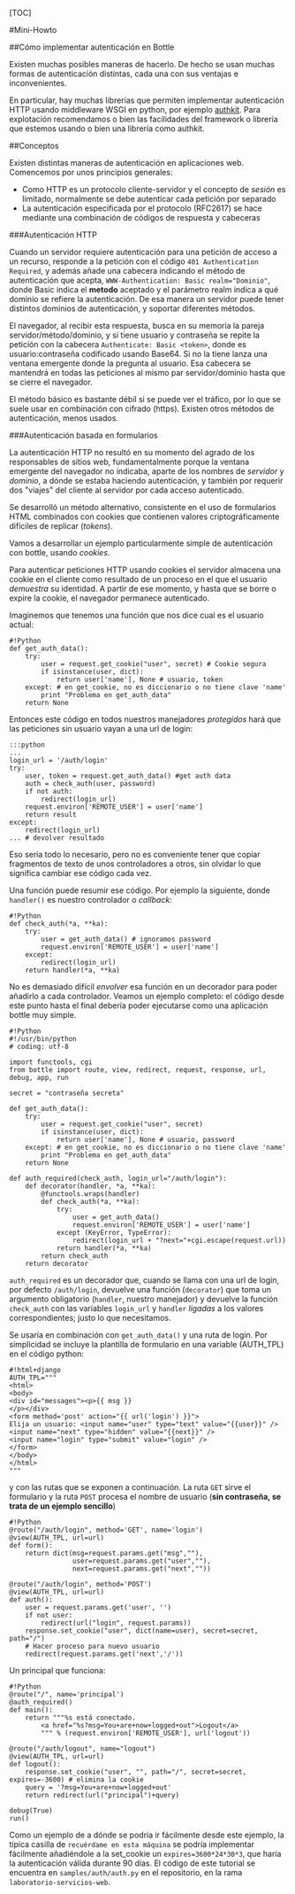 [TOC]

#Mini-Howto

##Cómo implementar autenticación en Bottle

Existen muchas posibles maneras de hacerlo. De hecho
se usan muchas formas de autenticación distintas, cada
una con sus ventajas e inconvenientes.

[authkit]: http://authkit.org/

En particular, hay muchas librerías que permiten implementar autenticación HTTP
usando middleware WSGI en python, por ejemplo [authkit][]. Para explotación
recomendamos o bien las facilidades del framework o librería que estemos usando o bien
una librería como authkit.

##Conceptos

Existen distintas maneras de autenticación en aplicaciones web. Comencemos 
por unos principios generales:

- Como HTTP es un protocolo cliente-servidor y el concepto de *sesión*
  es limitado, normalmente se debe autenticar cada petición por separado
- La autenticación especificada por el protocolo (RFC2617) se hace mediante
  una combinación de códigos de respuesta y cabeceras

###Autenticación HTTP

Cuando un servidor requiere autenticación para una petición de acceso
a un recurso, responde a la petición con el código ``401 Authentication Required``,
y además añade una cabecera indicando el método de autenticación que acepta,
``WWW-Authentication: Basic realm="Dominio"``, donde Basic indica el
**metodo** aceptado y el parámetro realm indica a qué dominio se refiere la autenticación. De esa manera un servidor puede tener distintos dominios de autenticación, y soportar diferentes métodos.

El navegador, al recibir esta respuesta, busca en su memoria la pareja servidor/método/dominio, y si tiene usuario y contraseña se repite la petición con la cabecera
``Authenticate: Basic <token>``, donde <token> es usuario:contraseña codificado 
usando Base64. Si no la tiene lanza una ventana emergente donde la pregunta al
usuario. Esa cabecera se mantendrá en todas las peticiones al mismo par
servidor/dominio hasta que se cierre el navegador.

El método básico es bastante débil si se puede ver el tráfico, por lo que
se suele usar en combinación con cifrado (https). Existen otros métodos de
autenticación, menos usados.

###Autenticación basada en formularios

La autenticación HTTP no resultó en su momento del agrado de los
responsables de sitios web, fundamentalmente porque la ventana emergente
del navegador no indicaba, aparte de los nombres de *servidor* y *dominio*, a dónde se estaba haciendo autenticación, y también por requerir dos "viajes" del cliente al servidor por cada acceso autenticado.

Se desarrolló un método alternativo, consistente en el uso de formularios HTML
combinados con cookies que contienen valores criptográficamente
difíciles de replicar (*tokens*).

Vamos a desarrollar un ejemplo particularmente simple de autenticación con bottle,
usando *cookies*.


Para autenticar peticiones HTTP usando cookies el servidor almacena
una cookie en el cliente como resultado de un proceso en el que el usuario
*demuestra* su identidad. A partir de ese momento, y hasta que se borre o expire
la cookie, el navegador permanece autenticado.

Imaginemos que tenemos una función que nos dice
cual es el usuario actual:

    #!Python
    def get_auth_data():
        try:
            user = request.get_cookie("user", secret) # Cookie segura
            if isinstance(user, dict):
                return user['name'], None # usuario, token
        except: # en get_cookie, no es diccionario o no tiene clave 'name'
            print "Problema en get_auth_data"
        return None

Entonces este código en todos nuestros manejadores *protegidos*
hará que las peticiones sin usuario vayan a una url de login:

    :::python
    ...
    login_url = '/auth/login'
    try:
        user, token = request.get_auth_data() #get auth data
        auth = check_auth(user, password)
        if not auth:
            redirect(login_url)
        request.environ['REMOTE_USER'] = user['name']
        return result
    except:
        redirect(login_url)
    ... # devolver resultado

Eso sería todo lo necesario, pero no es conveniente tener que
copiar fragmentos de texto de unos controladores a otros, sin
olvidar lo que significa cambiar ese código cada vez.

Una función puede resumir ese código. Por ejemplo la siguiente,
donde `handler()` es nuestro controlador o *callback*:

    #!Python
    def check_auth(*a, **ka):
        try:
            user = get_auth_data() # ignoramos password
            request.environ['REMOTE_USER'] = user['name']
        except:
            redirect(login_url)
        return handler(*a, **ka)


No es demasiado difícil *envolver* esa función en un decorador para
poder añadirlo a cada controlador. Veamos un ejemplo completo: el código
desde este punto hasta el final debería poder ejecutarse como una 
aplicación bottle muy simple.

    #!Python
    #!/usr/bin/python
    # coding: utf-8

    import functools, cgi
    from bottle import route, view, redirect, request, response, url, debug, app, run

    secret = "contraseña secreta"

    def get_auth_data():
        try:
            user = request.get_cookie("user", secret)
            if isinstance(user, dict):
                return user['name'], None # usuario, password
        except: # en get_cookie, no es diccionario o no tiene clave 'name'
            print "Problema en get_auth_data"
        return None

    def auth_required(check_auth, login_url="/auth/login"):
        def decorator(handler, *a, **ka):
            @functools.wraps(handler)
            def check_auth(*a, **ka):
                try:
                    user = get_auth_data()
                    request.environ['REMOTE_USER'] = user['name']
                except (KeyError, TypeError):
                    redirect(login_url + "?next="+cgi.escape(request.url))
                return handler(*a, **ka)
            return check_auth
        return decorator

`auth_required` es un decorador que, cuando se llama con una url de
login, por defecto `/auth/login`, devuelve una función (`decorator`)
que toma un argumento obligatorio (`handler`, nuestro manejador) y
devuelve la función `check_auth` con las variables `login_url` y `handler`
*ligadas* a los valores correspondientes; justo lo que necesitamos.

Se usaría en combinación con `get_auth_data()` y una ruta de login.
Por simplicidad se incluye la plantilla de formulario en una variable
(AUTH_TPL) en el código python:

    #!html+django
    AUTH_TPL="""
    <html>
    <body>
    <div id="messages"><p>{{ msg }}
    </p></div>
    <form method='post' action="{{ url('login') }}">
    Elija un usuario: <input name="user" type="text" value="{{user}}" />
    <input name="next" type="hidden" value="{{next}}" />
    <input name="login" type="submit" value="login" />
    </form>
    </body>
    </html>
    """
    
y con las rutas que se exponen a continuación. La ruta `GET`
sirve el formulario y la ruta `POST` procesa el nombre
de usuario (**sin contraseña, se trata de un ejemplo sencillo**) 

    #!Python
    @route("/auth/login", method='GET', name='login')
    @view(AUTH_TPL, url=url)
    def form():
        return dict(msg=request.params.get("msg",""),
                    user=request.params.get("user",""),
                    next=request.params.get("next",""))

    @route("/auth/login", method='POST')
    @view(AUTH_TPL, url=url)
    def auth():
        user = request.params.get('user', '')
        if not user:
            redirect(url("login", request.params))
        response.set_cookie("user", dict(name=user), secret=secret, path="/")
        # Hacer proceso para nuevo usuario
        redirect(request.params.get('next','/'))

Un principal que funciona:

    #!Python
    @route("/", name='principal')
    @auth_required()
    def main():
        return """%s está conectado.
            <a href="%s?msg=You+are+now+logged+out">Logout</a>
            """ % (request.environ['REMOTE_USER'], url('logout'))

    @route("/auth/logout", name="logout")
    @view(AUTH_TPL, url=url)
    def logout():
        response.set_cookie("user", "", path="/", secret=secret, expires=-3600) # elimina la cookie
        query = '?msg=You+are+now+logged+out'
        return redirect(url("principal")+query)

    debug(True)
    run()

Como un ejemplo de a dónde se podría ir fácilmente desde este ejemplo,
la típica casilla de ``recuérdame en esta máquina`` se podría implementar
fácilmente añadiéndole a la set_cookie un ``expires=3600*24*30*3``, que
haría la autenticación válida durante 90 días. El código de este tutorial se
encuentra en ``samples/auth/auth.py`` en el repositorio, en la rama
``laboratorio-servicios-web``.
